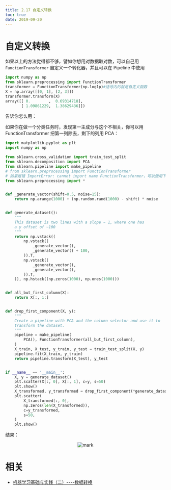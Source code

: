 ```yaml
---
title: 2.17 自定义转换
toc: true
date: 2019-09-20
---
```


# 自定义转换

如果以上的方法觉得都不够，譬如你想用对数据取对数，可以自己用 `FunctionTransformer` 自定义一个转化器，并且可以在 Pipeline 中使用


```py
import numpy as np
from sklearn.preprocessing import FunctionTransformer
transformer = FunctionTransformer(np.log1p)#括号内的就是自定义函数
X = np.array([[0, 1], [2, 3]])
transformer.transform(X)
array([[ 0.        ,  0.69314718],
       [ 1.09861229,  1.38629436]])
```



告诉你怎么用：

如果你在做一个分类任务时，发现第一主成分与这个不相关，你可以用 FunctionTransformer 把第一列除去，剩下的列用 PCA：


```py
import matplotlib.pyplot as plt
import numpy as np

from sklearn.cross_validation import train_test_split
from sklearn.decomposition import PCA
from sklearn.pipeline import make_pipeline
# from sklearn.preprocessing import FunctionTransformer
# 如果报错 ImportError: cannot import name FunctionTransformer，可以使用下面的语句
from sklearn.preprocessing import *


def _generate_vector(shift=0.5, noise=15):
    return np.arange(1000) + (np.random.rand(1000) - shift) * noise


def generate_dataset():
    """
    This dataset is two lines with a slope ~ 1, where one has
    a y offset of ~100
    """
    return np.vstack((
        np.vstack((
            _generate_vector(),
            _generate_vector() + 100,
        )).T,
        np.vstack((
            _generate_vector(),
            _generate_vector(),
        )).T,
    )), np.hstack((np.zeros(1000), np.ones(1000)))


def all_but_first_column(X):
    return X[:, 1:]


def drop_first_component(X, y):
    """
    Create a pipeline with PCA and the column selector and use it to
    transform the dataset.
    """
    pipeline = make_pipeline(
        PCA(), FunctionTransformer(all_but_first_column),
    )
    X_train, X_test, y_train, y_test = train_test_split(X, y)
    pipeline.fit(X_train, y_train)
    return pipeline.transform(X_test), y_test


if __name__ == '__main__':
    X, y = generate_dataset()
    plt.scatter(X[:, 0], X[:, 1], c=y, s=50)
    plt.show()
    X_transformed, y_transformed = drop_first_component(*generate_dataset())
    plt.scatter(
        X_transformed[:, 0],
        np.zeros(len(X_transformed)),
        c=y_transformed,
        s=50,
    )
    plt.show()
```


结果：

<center>

![mark](http://images.iterate.site/blog/image/20190918/MMRVtDGDKfL7.png?imageslim)

</center>



# 相关

- [机器学习基础与实践（二）----数据转换](https://www.cnblogs.com/charlotte77/p/5622325.html)
